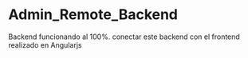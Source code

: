 # Admin_Remote_Backend
Backend funcionando al 100%.
conectar este backend con el frontend realizado en Angularjs

